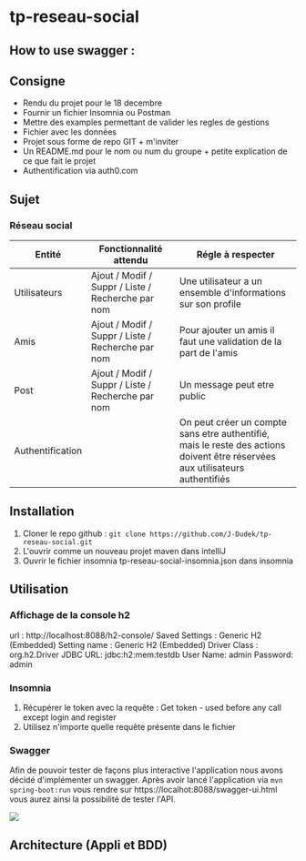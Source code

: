 # tp-reseau-social
## How to use swagger :

## Consigne

* Rendu du projet pour le 18 decembre
* Fournir un fichier Insomnia ou Postman
* Mettre des examples permettant de valider les regles de gestions
* Fichier avec les données
* Projet sous forme de repo GIT + m'inviter 
* Un README.md pour le nom ou num du groupe + petite explication de ce que fait le projet
* Authentification via auth0.com


## Sujet

### Réseau social

| Entité       | Fonctionnalité attendu | Régle à respecter |
| ------------ | ---------------------- | ----------------- |
|     Utilisateurs         |  Ajout / Modif / Suppr / Liste / Recherche par nom                      | Une utilisateur a un ensemble d'informations sur son profile                  |
|     Amis         |     Ajout / Modif / Suppr / Liste / Recherche par nom                   |     Pour ajouter un amis il faut une validation de la part de l'amis              |
|         Post     |               Ajout / Modif / Suppr / Liste / Recherche par nom         |   Un message peut etre public                |
| Authentification |             |On peut créer un compte sans etre authentifié, mais le reste des actions doivent être réservées aux utilisateurs authentifiés          |


## Installation 

1. Cloner le repo github : `git clone https://github.com/J-Dudek/tp-reseau-social.git`
2. L'ouvrir comme un nouveau projet maven dans intelliJ
3. Ouvrir le fichier insomnia tp-reseau-social-insomnia.json dans insomnia

## Utilisation

### Affichage de la console h2

url : http://localhost:8088/h2-console/
Saved Settings : Generic H2 (Embedded)
Setting name : Generic H2 (Embedded)
Driver Class : org.h2.Driver
JDBC URL: jdbc:h2:mem:testdb
User Name: admin
Password: admin

### Insomnia

1. Récupérer le token avec la requête : Get token - used before any call except login and register
2. Utilisez n'importe quelle requête présente dans le fichier
### Swagger
Afin de pouvoir tester de façons plus interactive l'application nous avons décidé d'implémenter un swagger.
Après avoir lancé l'application via `mvn spring-boot:run` vous rendre sur https://localhot:8088/swagger-ui.html vous aurez ainsi la possibilité de tester l'API.

![](https://github.com/digeridooLeSage/stockage/blob/main/demo%20projet%20social/demo%20authenth%20full.gif)

## Architecture (Appli et BDD)


